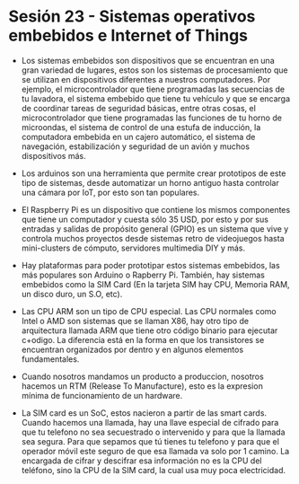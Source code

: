 # Sesión 23 - Sistemas operativos embebidos e Internet of Things

* Los sistemas embebidos son dispositivos que se encuentran en una gran variedad de lugares, estos son los sistemas de procesamiento que se utilizan en dispositivos diferentes a nuestros computadores. Por ejemplo, el microcontrolador que tiene programadas las secuencias de tu lavadora, el sistema embebido que tiene tu vehículo y que se encarga de coordinar tareas de seguridad básicas, entre otras cosas, el microcontrolador que tiene programadas las funciones de tu horno de microondas, el sistema de control de una estufa de inducción, la computadora embebida en un cajero automático, el sistema de navegación, estabilización y seguridad de un avión y muchos dispositivos más.

* Los arduinos son una herramienta que permite crear prototipos de este tipo de sistemas, desde automatizar un horno antiguo hasta controlar una cámara por IoT, por esto son tan populares.

* El Raspberry Pi es un dispositivo que contiene los mismos componentes que tiene un computador y cuesta sólo 35 USD, por esto y por sus entradas y salidas de propósito general (GPIO) es un sistema que vive y controla muchos proyectos desde sistemas retro de videojuegos hasta mini-clusters de cómputo, servidores multimedia DIY y más.

* Hay plataformas para poder prototipar estos sistemas embebidos, las más populares son Arduino o Rapberry Pi. También, hay sistemas embebidos como la SIM Card (En la tarjeta SIM hay CPU, Memoria RAM, un disco duro, un S.O, etc).

* Las CPU ARM son un tipo de CPU especial. Las CPU normales como Intel o AMD son sistemas que se llaman X86, hay otro tipo de arquitectura llamada ARM que tiene otro código binario para ejecutar c+odigo. La diferencia está en la forma en que los transistores se encuentran organizados por dentro y en algunos elementos fundamentales.

* Cuando nosotros mandamos un producto a produccion, nosotros hacemos un RTM (Release To Manufacture), esto es la expresion mínima de funcionamiento de un hardware. 

* La SIM card es un SoC, estos nacieron a partir de las smart cards. Cuando hacemos una llamada, hay una llave especial de cifrado para que tu telefono no sea secuestrado o intervenido y para que la llamada sea segura. Para que sepamos que tú tienes tu telefono y para que el operador móvil este seguro de que esa llamada va solo por 1 camino. La encargada de cifrar y descifrar esa información no es la CPU del teléfono, sino la CPU de la SIM card, la cual usa muy poca electricidad.
